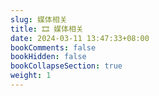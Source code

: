 ```yaml
---
slug: 媒体相关
title: 🎞️ 媒体相关
date: 2024-03-11 13:47:33+08:00
bookComments: false
bookHidden: false
bookCollapseSection: true
weight: 1
---
```

